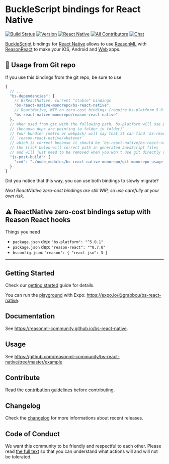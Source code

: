 # BuckleScript bindings for React Native

[![Build Status][build-badge]][build] [![Version][version-badge]][package]
[![React Native][react-native-badge]][react-native]
[![All Contributors][all-contributors-badge]][contributors]
[![Chat][chat-badge]][chat]

[BuckleScript](https://bucklescript.github.io) bindings for
[React Native](https://github.com/facebook/react-native) allows to use
[ReasonML](https://reasonml.github.io) with
[ReasonReact](https://reasonml.github.io/reason-react/) to make your iOS,
Android and [Web](https://github.com/necolas/react-native-web) apps.

## 🚨 Usage from Git repo

If you use this bindings from the git repo, be sure to use

```js
{
  // ...
  "bs-dependencies": [
    // BsReactNative, current "stable" bindings
    "bs-react-native-monorepo/bs-react-native",
    // ReactNative, WIP on zero-cost bindings (require bs-platform 5.0.0 & and reason-react hooks branch)
    "bs-react-native-monorepo/reason-react-native"
  },
  // When used from git with the following path, bs-platform will use path that won't be working
  // (because deps are pointing to folder in folder)`
  // Your bundler (metro or webpack) will say that it can find `bs-react-native/whatever` and/or
  // `reason-react-native/whatever`
  // which is correct because it should be `bs-react-native/bs-react-native/whatever` / `bs-react-native/reason-react-native/whatever`
  // the trick below will correct path in generated JavaScript files
  // and will just need to be removed when you won't use git directly anymore
  "js-post-build": {
    "cmd": "./node_modules/bs-react-native-monorepo/git-monorepo-usage-trick"
  }
}
```

Did you notice that this way, you can use both bindings to slowly migrate?

_Next ReactNative zero-cost bindings are still WIP, so use carefully at your own
risk._

## ⚠️ ReactNative zero-cost bindings setup with Reason React hooks

Things you need

- `package.json` dep: `"bs-platform": "^5.0.1"`
- `package.json` dep: `"reason-react": "^0.7.0"`
- `bsconfig.json`: `"reason": { "react-jsx": 3 }`

---

## Getting Started

Check our
[getting started](https://reasonml-community.github.io/bs-react-native/BsReactNative/gettingstarted.html)
guide for details.

You can run the [playground](./example) with Expo:
https://expo.io/@grabbou/bs-react-native.

## Documentation

See https://reasonml-community.github.io/bs-react-native.

## Usage

See https://github.com/reasonml-community/bs-react-native/tree/master/example

## Contribute

Read the [contribution guidelines](./CONTRIBUTING.md) before contributing.

## Changelog

Check the [changelog](./CHANGELOG.md) for more informations about recent
releases.

## Code of Conduct

We want this community to be friendly and respectful to each other. Please read
[the full text](https://github.com/reasonml-community/bs-react-native/blob/master/CODE_OF_CONDUCT.md)
so that you can understand what actions will and will not be tolerated.

<!-- badges -->

[build-badge]:
  https://img.shields.io/circleci/project/github/reasonml-community/bs-react-native/master.svg
[build]: https://circleci.com/gh/reasonml-community/bs-react-native
[version-badge]: https://img.shields.io/npm/v/bs-react-native.svg
[package]: https://www.npmjs.com/package/bs-react-native
[all-contributors-badge]:
  https://img.shields.io/badge/all_contributors-68-blue.svg
[contributors]:
  https://github.com/reasonml-community/bs-react-native/blob/master/CONTRIBUTORS.md
[chat-badge]:
  https://img.shields.io/discord/496273792503513089.svg?logo=discord&colorB=blue
[chat]: https://discord.gg/eaU3Z6Q
[react-native-badge]:
  https://img.shields.io/badge/react--native-%5E0.53.3-green.svg
[react-native]: https://github.com/facebook/react-native
